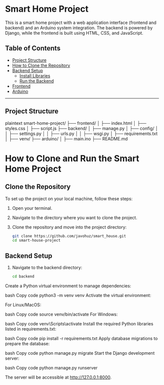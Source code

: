 # Smart Home Project

This is a smart home project with a web application interface (frontend and backend) and an Arduino system integration. The backend is powered by Django, while the frontend is built using HTML, CSS, and JavaScript.

## Table of Contents
- [Project Structure](#project-structure)
- [How to Clone the Repository](#how-to-clone-the-repository)
- [Backend Setup](#backend-setup)
  - [Install Libraries](#install-libraries)
  - [Run the Backend](#run-the-backend)
- [Frontend](#frontend)
- [Arduino](#arduino)

---

## Project Structure

plaintext
smart-home-project/
├── frontend/
│   ├── index.html
│   ├── styles.css
│   ├── script.js
├── backend/
│   ├── manage.py
│   ├── config/
│   │   ├── settings.py
│   │   ├── urls.py
│   │   ├── wsgi.py
│   ├── requirements.txt
│   ├── venv/
├── arduino/
│   ├── main.ino
├── README.md


# How to Clone and Run the Smart Home Project

## Clone the Repository
To set up the project on your local machine, follow these steps:

1. Open your terminal.
2. Navigate to the directory where you want to clone the project.
3. Clone the repository and move into the project directory:

   ```bash
   git clone https://github.com/javohuz/smart_house.git
   cd smart-house-project


## Backend Setup

1. Navigate to the backend directory:

   ```bash
   cd backend
Create a Python virtual environment to manage dependencies:

bash
Copy code
python3 -m venv venv
Activate the virtual environment:

For Linux/MacOS:

bash
Copy code
source venv/bin/activate
For Windows:

bash
Copy code
venv\Scripts\activate
Install the required Python libraries listed in requirements.txt:

bash
Copy code
pip install -r requirements.txt
Apply database migrations to prepare the database:

bash
Copy code
python manage.py migrate
Start the Django development server:

bash
Copy code
python manage.py runserver

The server will be accessible at http://127.0.0.1:8000.